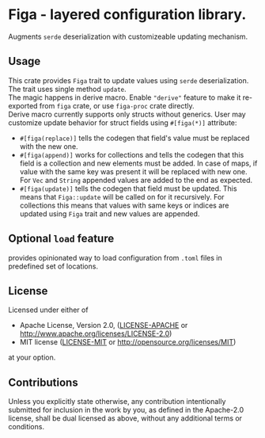 # Figa - layered configuration library.

Augments `serde` deserialization with customizeable updating mechanism.

## Usage

This crate provides `Figa` trait to update values using `serde` deserialization.
The trait uses single method `update`.\
The magic happens in derive macro. Enable `"derive"` feature to make it re-exported from `figa` crate, or use `figa-proc` crate directly.\
Derive macro currently supports only structs without generics.
User may customize update behavior for struct fields using `#[figa(*)]` attribute:
- `#[figa(replace)]` tells the codegen that field's value must be replaced with the new one.
- `#[figa(append)]` works for collections and tells the codegen that this field is a collection and new elements must be added.
  In case of maps, if value with the same key was present it will be replaced with new one.
  For `Vec` and `String` appended values are added to the end as expected.
- `#[figa(update)]` tells the codegen that field must be updated.
  This means that `Figa::update` will be called on for it recursively.
  For collections this means that values with same keys or indices are updated using `Figa` trait
  and new values are appended.

## Optional `load` feature

provides opinionated way to load configuration from `.toml` files in predefined set of locations.

## License

Licensed under either of

* Apache License, Version 2.0, ([LICENSE-APACHE](LICENSE-APACHE) or http://www.apache.org/licenses/LICENSE-2.0)
* MIT license ([LICENSE-MIT](LICENSE-MIT) or http://opensource.org/licenses/MIT)

at your option.

## Contributions

Unless you explicitly state otherwise, any contribution intentionally submitted for inclusion in the work by you, as defined in the Apache-2.0 license, shall be dual licensed as above, without any additional terms or conditions.
